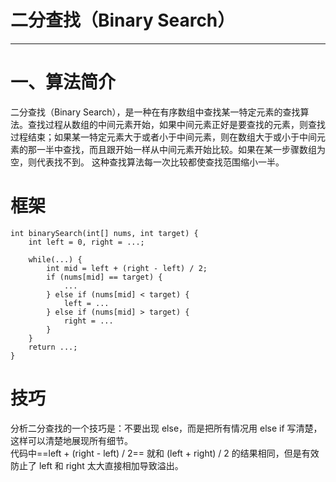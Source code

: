 # 二分查找（Binary Search）
--------------------------------------------------------------------------------
# 一、算法简介
二分查找（Binary Search），是一种在有序数组中查找某一特定元素的查找算法。查找过程从数组的中间元素开始，如果中间元素正好是要查找的元素，则查找过程结束；如果某一特定元素大于或者小于中间元素，则在数组大于或小于中间元素的那一半中查找，而且跟开始一样从中间元素开始比较。如果在某一步骤数组为空，则代表找不到。
这种查找算法每一次比较都使查找范围缩小一半。


# 框架

```
int binarySearch(int[] nums, int target) {
    int left = 0, right = ...;

    while(...) {
        int mid = left + (right - left) / 2;
        if (nums[mid] == target) {
            ...
        } else if (nums[mid] < target) {
            left = ...
        } else if (nums[mid] > target) {
            right = ...
        }
    }
    return ...;
}
```
# 技巧
分析二分查找的一个技巧是：不要出现 else，而是把所有情况用 else if 写清楚，这样可以清楚地展现所有细节。<br>
代码中==left + (right - left) / 2== 就和 (left + right) / 2 的结果相同，但是有效防止了 left 和 right 太大直接相加导致溢出。
